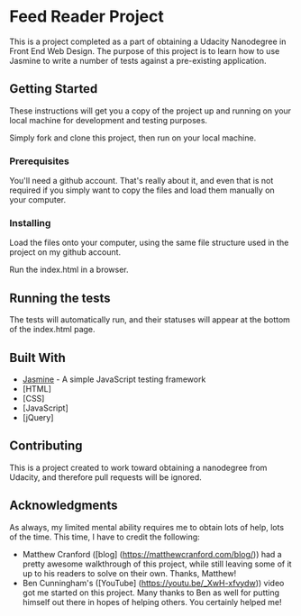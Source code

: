 # Feed Reader Project

This is a project completed as a part of obtaining a Udacity Nanodegree in Front End Web Design. The purpose of this project is to learn how to use Jasmine to write a number of tests against a pre-existing application.

## Getting Started

These instructions will get you a copy of the project up and running on your local machine for development and testing purposes.

Simply fork and clone this project, then run on your local machine.

### Prerequisites

You'll need a github account. That's really about it, and even that is not required if you simply want to copy the files and load them manually on your computer.

### Installing

Load the files onto your computer, using the same file structure used in the project on my github account.

Run the index.html in a browser.

## Running the tests

The tests will automatically run, and their statuses will appear at the bottom of the index.html page.

## Built With

* [Jasmine](https://github.com/jasmine/jasmine) - A simple JavaScript testing framework
* [HTML]
* [CSS]
* [JavaScript]
* [jQuery]

## Contributing

This is a project created to work toward obtaining a nanodegree from Udacity, and therefore pull requests will be ignored.

## Acknowledgments

As always, my limited mental ability requires me to obtain lots of help, lots of the time. This time, I have to credit the following:

* Matthew Cranford ([blog] (https://matthewcranford.com/blog/)) had a pretty awesome walkthrough of this project, while still leaving some of it up to his readers to solve on their own. Thanks, Matthew!
* Ben Cunningham's ([YouTube] (https://youtu.be/_XwH-xfvydw)) video got me started on this project. Many thanks to Ben as well for putting himself out there in hopes of helping others. You certainly helped me!